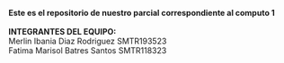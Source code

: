 <strong>Este es el repositorio de nuestro parcial correspondiente al computo 1</strong>
<br>
<br>
<Strong>
INTEGRANTES DEL EQUIPO:
</Strong>
<br>
Merlin Ibania Diaz Rodriguez SMTR193523
<br>
Fatima Marisol Batres Santos SMTR118323
